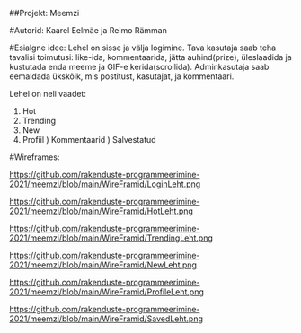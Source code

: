 ##Projekt: Meemzi

#Autorid: Kaarel Eelmäe ja Reimo Rämman

#Esialgne idee: Lehel on sisse ja välja logimine. Tava kasutaja saab teha tavalisi toimutusi: like-ida, kommentaarida, jätta auhind(prize), üleslaadida ja kustutada enda meeme ja GIF-e kerida(scrollida).
Adminkasutaja saab eemaldada ükskõik, mis postitust, kasutajat, ja kommentaari.

Lehel on neli vaadet: 

1) Hot
2) Trending
3) New
4) Profiil
) Kommentaarid
) Salvestatud


#Wireframes: 

https://github.com/rakenduste-programmeerimine-2021/meemzi/blob/main/WireFramid/LoginLeht.png

https://github.com/rakenduste-programmeerimine-2021/meemzi/blob/main/WireFramid/HotLeht.png

https://github.com/rakenduste-programmeerimine-2021/meemzi/blob/main/WireFramid/TrendingLeht.png

https://github.com/rakenduste-programmeerimine-2021/meemzi/blob/main/WireFramid/NewLeht.png

https://github.com/rakenduste-programmeerimine-2021/meemzi/blob/main/WireFramid/ProfileLeht.png

https://github.com/rakenduste-programmeerimine-2021/meemzi/blob/main/WireFramid/SavedLeht.png
